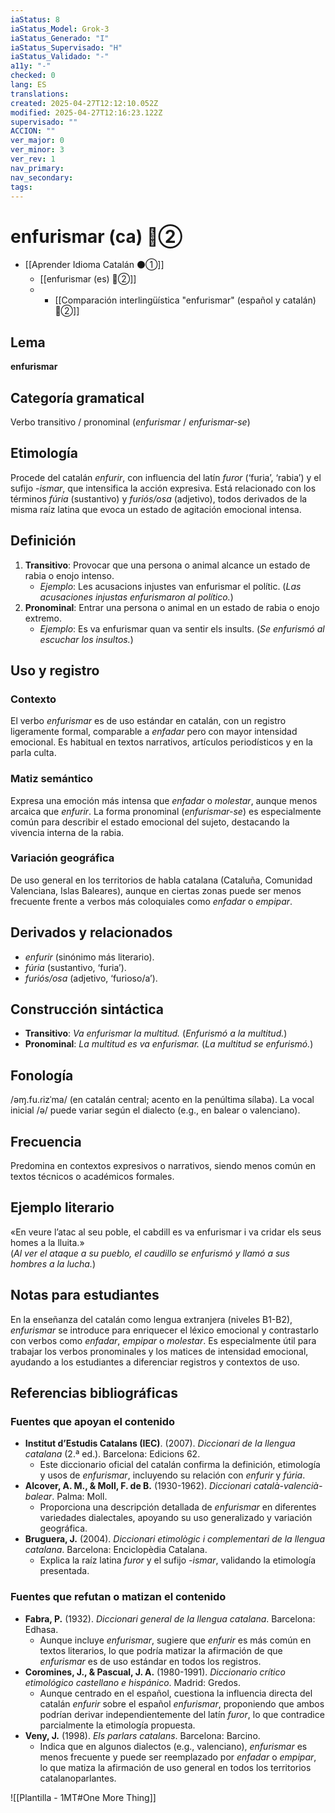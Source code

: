 ```yaml
---
iaStatus: 8
iaStatus_Model: Grok-3
iaStatus_Generado: "I"
iaStatus_Supervisado: "H"
iaStatus_Validado: "-"
a11y: "-"
checked: 0
lang: ES
translations: 
created: 2025-04-27T12:12:10.052Z
modified: 2025-04-27T12:16:23.122Z
supervisado: ""
ACCION: ""
ver_major: 0
ver_minor: 3
ver_rev: 1
nav_primary: 
nav_secondary: 
tags:
---
```

# enfurismar (ca) 🔴②

* [[Aprender Idioma Catalán ⚫①]]
	* [[enfurismar (es)  🔴②]]
	* * [[Comparación interlingüística "enfurismar" (español y catalán)  🔴②]]

## Lema

**enfurismar**

## Categoría gramatical

Verbo transitivo / pronominal (_enfurismar_ / _enfurismar-se_)

## Etimología

Procede del catalán _enfurir_, con influencia del latín _furor_ (‘furia’, ‘rabia’) y el sufijo _-ismar_, que intensifica la acción expresiva. Está relacionado con los términos _fúria_ (sustantivo) y _furiós/osa_ (adjetivo), todos derivados de la misma raíz latina que evoca un estado de agitación emocional intensa.

## Definición

1. **Transitivo**: Provocar que una persona o animal alcance un estado de rabia o enojo intenso.
    - _Ejemplo_: Les acusacions injustes van enfurismar el polític. (_Las acusaciones injustas enfurismaron al político._)
2. **Pronominal**: Entrar una persona o animal en un estado de rabia o enojo extremo.
    - _Ejemplo_: Es va enfurismar quan va sentir els insults. (_Se enfurismó al escuchar los insultos._)

## Uso y registro

### Contexto

El verbo _enfurismar_ es de uso estándar en catalán, con un registro ligeramente formal, comparable a _enfadar_ pero con mayor intensidad emocional. Es habitual en textos narrativos, artículos periodísticos y en la parla culta.

### Matiz semántico

Expresa una emoción más intensa que _enfadar_ o _molestar_, aunque menos arcaica que _enfurir_. La forma pronominal (_enfurismar-se_) es especialmente común para describir el estado emocional del sujeto, destacando la vivencia interna de la rabia.

### Variación geográfica

De uso general en los territorios de habla catalana (Cataluña, Comunidad Valenciana, Islas Baleares), aunque en ciertas zonas puede ser menos frecuente frente a verbos más coloquiales como _enfadar_ o _empipar_.

## Derivados y relacionados

- _enfurir_ (sinónimo más literario).
- _fúria_ (sustantivo, ‘furia’).
- _furiós/osa_ (adjetivo, ‘furioso/a’).

## Construcción sintáctica

- **Transitivo**: _Va enfurismar la multitud._ (_Enfurismó a la multitud._)
- **Pronominal**: _La multitud es va enfurismar._ (_La multitud se enfurismó._)

## Fonología

/əɱ.fu.ɾizˈma/ (en catalán central; acento en la penúltima sílaba). La vocal inicial /ə/ puede variar según el dialecto (e.g., en balear o valenciano).

## Frecuencia

Predomina en contextos expresivos o narrativos, siendo menos común en textos técnicos o académicos formales.

## Ejemplo literario

«En veure l’atac al seu poble, el cabdill es va enfurismar i va cridar els seus homes a la lluita.»  
(_Al ver el ataque a su pueblo, el caudillo se enfurismó y llamó a sus hombres a la lucha._)

## Notas para estudiantes

En la enseñanza del catalán como lengua extranjera (niveles B1-B2), _enfurismar_ se introduce para enriquecer el léxico emocional y contrastarlo con verbos como _enfadar_, _empipar_ o _molestar_. Es especialmente útil para trabajar los verbos pronominales y los matices de intensidad emocional, ayudando a los estudiantes a diferenciar registros y contextos de uso.

## Referencias bibliográficas

### Fuentes que apoyan el contenido

- **Institut d’Estudis Catalans (IEC)**. (2007). _Diccionari de la llengua catalana_ (2.ª ed.). Barcelona: Edicions 62.
    - Este diccionario oficial del catalán confirma la definición, etimología y usos de _enfurismar_, incluyendo su relación con _enfurir_ y _fúria_.
- **Alcover, A. M., & Moll, F. de B.** (1930-1962). _Diccionari català-valencià-balear_. Palma: Moll.
    - Proporciona una descripción detallada de _enfurismar_ en diferentes variedades dialectales, apoyando su uso generalizado y variación geográfica.
- **Bruguera, J.** (2004). _Diccionari etimològic i complementari de la llengua catalana_. Barcelona: Enciclopèdia Catalana.
    - Explica la raíz latina _furor_ y el sufijo _-ismar_, validando la etimología presentada.

### Fuentes que refutan o matizan el contenido

- **Fabra, P.** (1932). _Diccionari general de la llengua catalana_. Barcelona: Edhasa.
    - Aunque incluye _enfurismar_, sugiere que _enfurir_ es más común en textos literarios, lo que podría matizar la afirmación de que _enfurismar_ es de uso estándar en todos los registros.
- **Coromines, J., & Pascual, J. A.** (1980-1991). _Diccionario crítico etimológico castellano e hispánico_. Madrid: Gredos.
    - Aunque centrado en el español, cuestiona la influencia directa del catalán _enfurir_ sobre el español _enfurismar_, proponiendo que ambos podrían derivar independientemente del latín _furor_, lo que contradice parcialmente la etimología propuesta.
- **Veny, J.** (1998). _Els parlars catalans_. Barcelona: Barcino.
    - Indica que en algunos dialectos (e.g., valenciano), _enfurismar_ es menos frecuente y puede ser reemplazado por _enfadar_ o _empipar_, lo que matiza la afirmación de uso general en todos los territorios catalanoparlantes.


![[Plantilla - 1MT#One More Thing]]

